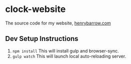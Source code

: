 # clock-website
The source code for my website, [henrybarrow.com](http://henrybarrow.com)

## Dev Setup Instructions
1. `npm install`  This will install gulp and browser-sync.
2. `gulp watch` This will launch local auto-reloading server.
